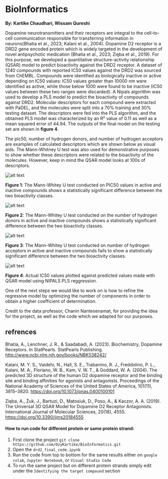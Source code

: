# BioInformatics
**By: Kartike Chaudhari, Wissam Qureshi**

Dopamine neurotransmitters and their receptors are integral to the cell-to-cell communication responsible for transferring information in neurons(Bhatia et al., 2023; Kalani et al., 2004). Dopamine D2 receptor is a DRD2 gene encoded protein which is widely targeted in the development of novel antipsychotic medication (Bhatia et al., 2023; Zięba et al., 2019). For this purpose, we developed a quantitative structure-activity relationship (QSAR) model to predict bioactivity against the DRD2 receptor. A dataset of 1240 compounds with reported IC50 values against the DRD2 was sourced from ChEMBL. Compounds were identified as biologically inactive or active depending on IC50 values: IC50 values greater than 10000 nm were identified as active, while those below 1000 were found to be inactive (IC50 values between these two ranges were discarded). A Nipals algorithm was used to develop a PLS model to predict the bioactivity of compounds against DRD2. Molecular descriptors for each compound were extracted with PaDEL, and the molecules were split into a 70% training and 30% testing dataset. The descriptors were fed into the PLS algorithm, and the obtained PLS model was characterized by an R² value of 0.11 as well as a mean squared error of 44.94. The outputs of the final model on the testing set are shown in **figure 4**.

The pIc50, number of hydrogen donors, and number of hydrogen acceptors are examples of calculated descriptors which are shown below as visual aids. The Mann-Whitney U test was also used for demonstrative purposes to show whether these descriptors were related to the bioactivity of the molecules. However, keep in mind the QSAR model looks at 100s of descriptors.

![alt text](https://media.discordapp.net/attachments/753460073786769428/1142942668922552430/image.png?width=1322&height=1198)

**Figure 1**: The Mann-Whitey U test conducted on PIC50 values in active and inactive compounds shows a statistically significant difference between the two bioactivity classes. 

![alt text](https://media.discordapp.net/attachments/753460073786769428/1142943427919626281/image.png?width=1388&height=1230)

**Figure 2**: The Mann-Whitey U test conducted on the number of hydrogen donors in active and inactive compounds shows a statistically significant difference between the two bioactivity classes. 

![alt text](https://media.discordapp.net/attachments/753460073786769428/1142944156927406100/image.png?width=1406&height=1198)

**Figure 3**: The Mann-Whitey U test conducted on number of hydrogen acceptors in active and inactive compounds fails to show a statistically significant difference between the two bioactivity classes.

![alt text](https://cdn.discordapp.com/attachments/783115601887232070/1142955813678358538/image.png)

**Figure 4**: Actual IC50 values plotted against predicted values made with QSAR model using NIPALS PLS reggression.

One of the next steps we would like to work on is how to refine the regressive model by optimizing the number of components in order to obtain a higher coefficient of determination.

Credit to the data professor, Chanin Nantesenamat, for providing the idea for the project, as well as the code which we adapted for our purposes. 

## refrences

Bhatia, A., Lenchner, J. R., & Saadabadi, A. (2023). Biochemistry, Dopamine Receptors. In StatPearls. StatPearls Publishing. http://www.ncbi.nlm.nih.gov/books/NBK538242/

Kalani, M. Y. S., Vaidehi, N., Hall, S. E., Trabanino, R. J., Freddolino, P. L., Kalani, M. A., Floriano, W. B., Kam, V. W. T., & Goddard, W. A. (2004). The predicted 3D structure of the human D2 dopamine receptor and the binding site and binding affinities for agonists and antagonists. Proceedings of the National Academy of Sciences of the United States of America, 101(11), 3815–3820. https://doi.org/10.1073/pnas.0400100101

Zięba, A., Żuk, J., Bartuzi, D., Matosiuk, D., Poso, A., & Kaczor, A. A. (2019). The Universal 3D QSAR Model for Dopamine D2 Receptor Antagonists. International Journal of Molecular Sciences, 20(18), 4555. https://doi.org/10.3390/ijms20184555

#### How to run code for different protein or same protein strand:
1. First clone the project
   ``` git clone https://github.com/OzyKartike/BioInformatics.git ```
2. Open the `drd2_final_code.ipynb`
3. Run the code from top to bottom for the same results either on `google colab`, `Jupyter Notebook`, or `Visual Studio Code`
4. To run the same project but on different protein strands simply edit under the `Identifying the target compound` section
 
